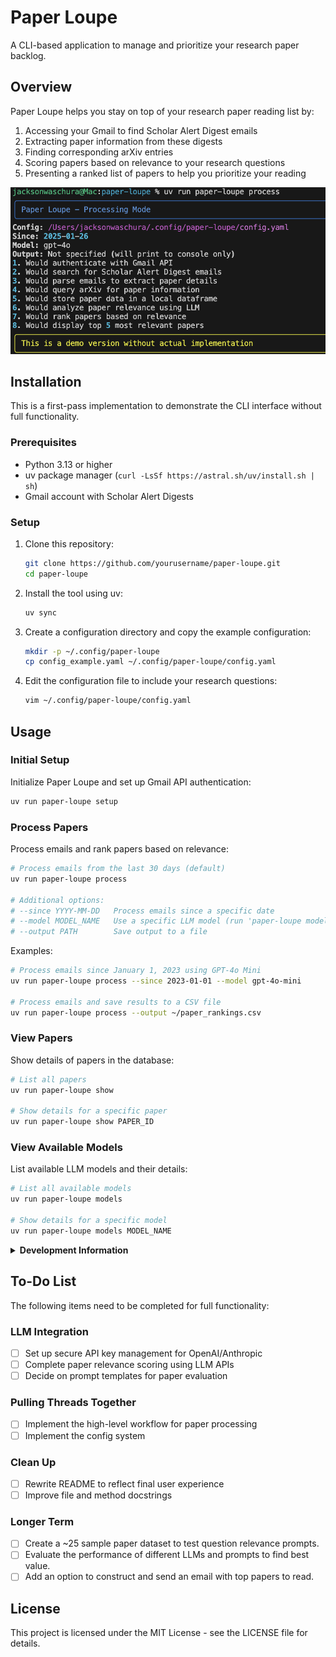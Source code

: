 # Paper Loupe

A CLI-based application to manage and prioritize your research paper backlog.

## Overview

Paper Loupe helps you stay on top of your research paper reading list by:

1. Accessing your Gmail to find Scholar Alert Digest emails
2. Extracting paper information from these digests
3. Finding corresponding arXiv entries
4. Scoring papers based on relevance to your research questions
5. Presenting a ranked list of papers to help you prioritize your reading

![Demo Screenshot](./assets/demo_screenshot.png)

## Installation

This is a first-pass implementation to demonstrate the CLI interface without full functionality.

### Prerequisites

- Python 3.13 or higher
- uv package manager (`curl -LsSf https://astral.sh/uv/install.sh | sh`)
- Gmail account with Scholar Alert Digests

### Setup

1. Clone this repository:
   ```bash
   git clone https://github.com/yourusername/paper-loupe.git
   cd paper-loupe
   ```

2. Install the tool using uv:
   ```bash
   uv sync
   ```

3. Create a configuration directory and copy the example configuration:
   ```bash
   mkdir -p ~/.config/paper-loupe
   cp config_example.yaml ~/.config/paper-loupe/config.yaml
   ```

4. Edit the configuration file to include your research questions:
   ```bash
   vim ~/.config/paper-loupe/config.yaml
   ```

## Usage

### Initial Setup

Initialize Paper Loupe and set up Gmail API authentication:

```bash
uv run paper-loupe setup
```

### Process Papers

Process emails and rank papers based on relevance:

```bash
# Process emails from the last 30 days (default)
uv run paper-loupe process

# Additional options:
# --since YYYY-MM-DD   Process emails since a specific date
# --model MODEL_NAME   Use a specific LLM model (run 'paper-loupe models' to see options)
# --output PATH        Save output to a file
```

Examples:
```bash
# Process emails since January 1, 2023 using GPT-4o Mini
uv run paper-loupe process --since 2023-01-01 --model gpt-4o-mini

# Process emails and save results to a CSV file
uv run paper-loupe process --output ~/paper_rankings.csv
```

### View Papers

Show details of papers in the database:

```bash
# List all papers
uv run paper-loupe show

# Show details for a specific paper
uv run paper-loupe show PAPER_ID
```

### View Available Models

List available LLM models and their details:

```bash
# List all available models
uv run paper-loupe models

# Show details for a specific model
uv run paper-loupe models MODEL_NAME
```

<details>
<summary><b>Development Information</b></summary>

### Testing

Run tests with pytest:

```bash
# Install dependencies
uv sync

# Run tests
uv run -m pytest -xvs
```

### Automated Code Quality with Pre-commit

Set up pre-commit to automatically run code quality tools before each commit:

```bash
# Install pre-commit hooks
uv run pre-commit install

# Run pre-commit checks manually
uv run pre-commit run --all-files
```

Pre-commit will automatically run these checks:
- Black (code formatting)
- isort (import sorting)
- Ruff (linting)
- Type checking with mypy
- Other checks like trailing whitespace and YAML validation

</details>

## To-Do List

The following items need to be completed for full functionality:

### LLM Integration
- [ ] Set up secure API key management for OpenAI/Anthropic
- [ ] Complete paper relevance scoring using LLM APIs
- [ ] Decide on prompt templates for paper evaluation

### Pulling Threads Together
- [ ] Implement the high-level workflow for paper processing
- [ ] Implement the config system

### Clean Up
- [ ] Rewrite README to reflect final user experience
- [ ] Improve file and method docstrings

### Longer Term
- [ ] Create a ~25 sample paper dataset to test question relevance prompts.
- [ ] Evaluate the performance of different LLMs and prompts to find best value.
- [ ] Add an option to construct and send an email with top papers to read.

## License

This project is licensed under the MIT License - see the LICENSE file for details.
